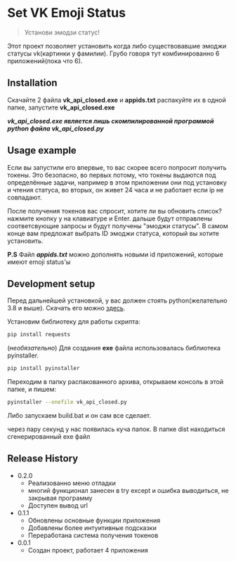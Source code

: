 # Set VK Emoji Status
> Установи эмодзи статус!


Этот проект позволяет установить когда либо существовавшие эмоджи статусы vk(картинки у фамилии). Грубо говоря тут комбинированно 6 приложений(пока что 6). 


## Installation

Скачайте 2 файла __vk_api_closed.exe__ и __appids.txt__
распакуйте их в одной папке, запустите  __vk_api_closed.exe__

___*vk_api_closed.exe* является лишь скомпилированной программой python файла *vk_api_closed.py*___ 

## Usage example

Если вы запустили его впервые, то вас скорее всего попросит получить токены. Это безопасно, во первых потому, что токены выдаются под определённые задачи, например в этом приложении они под установку и чтения статуса, во вторых, он живет 24 часа и не работает если ip не совпадают.

После получения токенов вас спросит, хотите ли вы обновить список? нажмите кнопку y на клавиатуре и Enter. дальше будут отправлены соответсвующие запросы и будут получены "эмоджи статусы".
В самом конце вам предложат выбрать ID эмоджи статуса, который вы хотите установить.

__P.S__
Файл __*appids.txt*__ можно дополнять новыми id приложений, которые имеют emoji status'ы

## Development setup

Перед дальнейшей установкой, у вас должен стоять python(желательно 3.8 и выше). Скачать его можно [здесь][py].

Установим библиотеку для работы скрипта:
```sh
pip install requests
```

(*необязательно*) Для создания __exe__ файла использовалась библиотека pyinstaller.
```sh
pip install pyinstaller
```
Переходим в папку распакованного архива, открываем консоль в этой папке, и пишем:
```sh
pyinstaller --onefile vk_api_closed.py
```
Либо запускаем build.bat и он сам все сделает.

через пару секунд у нас появилась куча папок. В папке dist находиться сгенерированный exe файл

## Release History
* 0.2.0
    * Реализованно меню отладки
    * многий функционал занесен в try except и ошибка выводиться, не закрывая программу
    * Доступен вывод url
* 0.1.1
    * Обновлены основные функции приложения
    * Добавлены более интуитивные подсказки
    * Переработана система получения токенов
* 0.0.1
    * Создан проект, работает 4 приложения

<!-- Markdown link & img dfn's -->
[py]: https://www.python.org/
